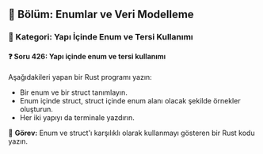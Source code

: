 ## 📘 Bölüm: Enumlar ve Veri Modelleme
### 🔹 Kategori: Yapı İçinde Enum ve Tersi Kullanımı
#### ❓ Soru 426: Yapı içinde enum ve tersi kullanımı

Aşağıdakileri yapan bir Rust programı yazın:

- Bir enum ve bir struct tanımlayın.
- Enum içinde struct, struct içinde enum alanı olacak şekilde örnekler oluşturun.
- Her iki yapıyı da terminale yazdırın.

🔧 **Görev:** Enum ve struct'ı karşılıklı olarak kullanmayı gösteren bir Rust kodu yazın.
